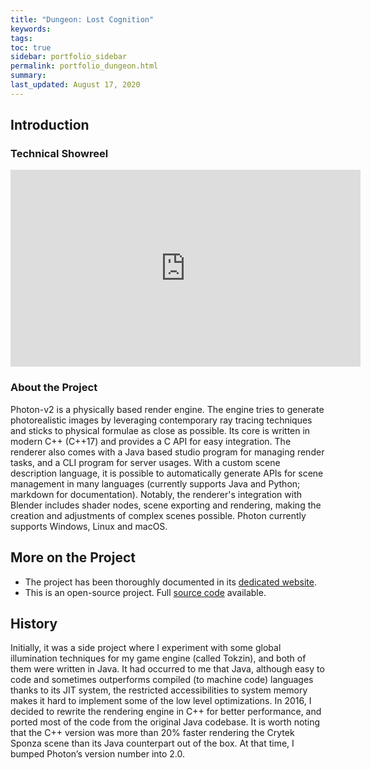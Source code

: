 ```yaml
---
title: "Dungeon: Lost Cognition"
keywords: 
tags: 
toc: true
sidebar: portfolio_sidebar
permalink: portfolio_dungeon.html
summary: 
last_updated: August 17, 2020
---
```


## Introduction

### Technical Showreel

<iframe width="560" height="315" src="https://www.youtube.com/embed/yieawWJ31pw" frameborder="0" allow="accelerometer; autoplay; encrypted-media; gyroscope; picture-in-picture" allowfullscreen></iframe>

### About the Project

Photon-v2 is a physically based render engine. The engine tries to generate photorealistic images by leveraging contemporary ray tracing techniques and sticks to physical formulae as close as possible. Its core is written in modern C++ (C++17) and provides a C API for easy integration. The renderer also comes with a Java based studio program for managing render tasks, and a CLI program for server usages. With a custom scene description language, it is possible to automatically generate APIs for scene management in many languages (currently supports Java and Python; markdown for documentation). Notably, the renderer's integration with Blender includes shader nodes, scene exporting and rendering, making the creation and adjustments of complex scenes possible. Photon currently supports Windows, Linux and macOS.

## More on the Project

* The project has been thoroughly documented in its [dedicated website](photon_v2_what_is_photon.html).
* This is an open-source project. Full [source code](https://github.com/TzuChieh/Photon-v2) available.

## History

Initially, it was a side project where I experiment with some global illumination techniques for my game engine (called Tokzin), and both of them were written in Java. It had occurred to me that Java, although easy to code and sometimes outperforms compiled (to machine code) languages thanks to its JIT system, the restricted accessibilities to system memory makes it hard to implement some of the low level optimizations. In 2016, I decided to rewrite the rendering engine in C++ for better performance, and ported most of the code from the original Java codebase. It is worth noting that the C++ version was more than 20% faster rendering the Crytek Sponza scene than its Java counterpart out of the box. At that time, I bumped Photon’s version number into 2.0.
